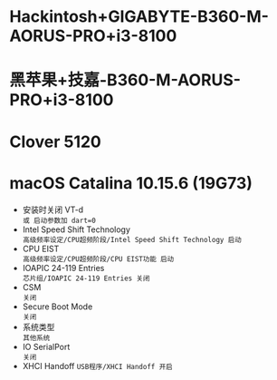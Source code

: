 # Hackintosh+GIGABYTE-B360-M-AORUS-PRO+i3-8100

# 黑苹果+技嘉-B360-M-AORUS-PRO+i3-8100

# Clover 5120

# macOS Catalina 10.15.6 (19G73)

- 安装时关闭 VT-d  
  `或 启动参数加 dart=0`
- Intel Speed Shift Technology  
  `高级频率设定/CPU超频阶段/Intel Speed Shift Technology 启动`
- CPU EIST  
  `高级频率设定/CPU超频阶段/CPU EIST功能 启动`
- IOAPIC 24-119 Entries  
  `芯片组/IOAPIC 24-119 Entries 关闭`
- CSM  
  `关闭`
- Secure Boot Mode  
  `关闭`
- 系统类型  
  `其他系统`
- IO SerialPort  
  `关闭`
- XHCI Handoff
  `USB程序/XHCI Handoff 开启`

